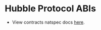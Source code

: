 # Hubble Protocol ABIs

- View contracts natspec docs [here](https://htmlpreview.github.io/?https://github.com/hubble-exchange/protocol-abis/blob/main/docgen/index.html).
